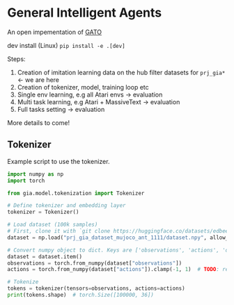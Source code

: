 # General Intelligent Agents
An open impementation of [GATO](https://www.deepmind.com/publications/a-generalist-agent)


dev install  (Linux)
`pip install -e .[dev]`

Steps:
1. Creation of imitation learning data on the hub filter datasets for `prj_gia*` <- we are here
2. Creation of tokenizer, model, training loop etc
3. Single env learning, e.g all Atari envs -> evaluation
4. Multi task learning, e.g Atari + MassiveText -> evaluation
5. Full tasks setting -> evaluation

More details to come!

## Tokenizer

Example script to use the tokenizer.

```python
import numpy as np
import torch

from gia.model.tokenization import Tokenizer

# Define tokenizer and embedding layer
tokenizer = Tokenizer()

# Load dataset (100k samples)
# First, clone it with `git clone https://huggingface.co/datasets/edbeeching/prj_gia_dataset_mujoco_ant_1111/`
dataset = np.load("prj_gia_dataset_mujoco_ant_1111/dataset.npy", allow_pickle=True)

# Convert numpy object to dict. Keys are ['observations', 'actions', 'dones', 'rewards']
dataset = dataset.item()
observations = torch.from_numpy(dataset["observations"])
actions = torch.from_numpy(dataset["actions"]).clamp(-1, 1)  # TODO: remove clamp when clamping is done in the dataset

# Tokenize
tokens = tokenizer(tensors=observations, actions=actions)
print(tokens.shape)  # torch.Size([100000, 36])
```